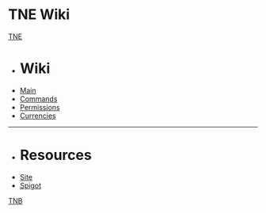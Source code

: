 # TNE Wiki

[TNE](tne.md)

  * # Wiki
  * [Main](tne.md)
  * [Commands](soon.md)
  * [Permissions](soon.md)
  * [Currencies](soon.md)
  - - - -
  * # Resources
  * [Site](https://tnemc.net)
  * [Spigot](https://www.spigotmc.org/resources/the-new-economy.7805/)
  
[TNB](soon.md)